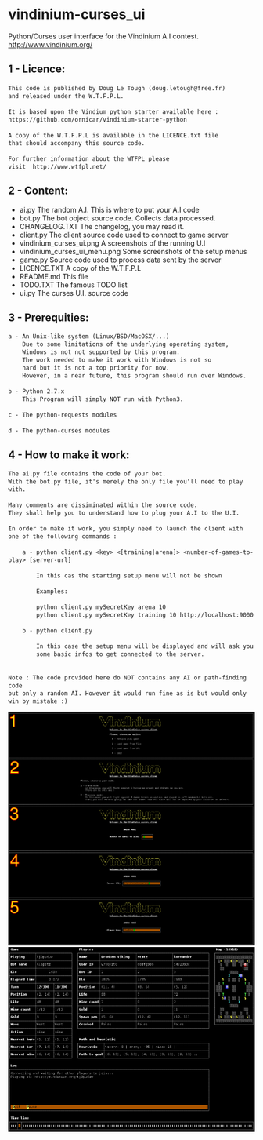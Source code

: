 vindinium-curses_ui
===================

Python/Curses user interface for the Vindinium A.I contest.
http://www.vindinium.org/


1 - Licence:
------------
    This code is published by Doug Le Tough (doug.letough@free.fr) 
    and released under the W.T.F.P.L.
    
    It is based upon the Vindium python starter available here :
    https://github.com/ornicar/vindinium-starter-python
    
    A copy of the W.T.F.P.L is available in the LICENCE.txt file 
    that should accompany this source code.

    For further information about the WTFPL please
    visit  http://www.wtfpl.net/

2 - Content:
------------

 - ai.py                         The random A.I. This is where to put your A.I code
 - bot.py                        The bot object source code. Collects data processed.
 - CHANGELOG.TXT                 The changelog, you may read it.
 - client.py                     The client source code used to connect to game server
 - vindinium_curses_ui.png       A screenshots of the running U.I
 - vindinium_curses_ui_menu.png  Some screenshots of the setup menus
 - game.py                       Source code used to process data sent by the server
 - LICENCE.TXT                   A copy of the W.T.F.P.L
 - README.md                     This file
 - TODO.TXT                      The famous TODO list
 - ui.py                         The curses U.I. source code


3 - Prerequities:
-----------------

    a - An Unix-like system (Linux/BSD/MacOSX/...)
        Due to some limitations of the underlying operating system, 
        Windows is not not supported by this program.
        The work needed to make it work with Windows is not so
        hard but it is not a top priority for now.
        However, in a near future, this program should run over Windows.
        
    b - Python 2.7.x
        This Program will simply NOT run with Python3.
        
    c - The python-requests modules
    
    d - The python-curses modules


4 - How to make it work:
------------------------

    The ai.py file contains the code of your bot.
    With the bot.py file, it's merely the only file you'll need to play with.

    Many comments are dissiminated within the source code. 
    They shall help you to understand how to plug your A.I to the U.I.

    In order to make it work, you simply need to launch the client with 
    one of the following commands :
        
        a - python client.py <key> <[training|arena]> <number-of-games-to-play> [server-url]
        
            In this cas the starting setup menu will not be shown
            
            Examples:
            
            python client.py mySecretKey arena 10
            python client.py mySecretKey training 10 http://localhost:9000
            
        b - python client.py
        
            In this case the setup menu will be displayed and will ask you
            some basic infos to get connected to the server.


    Note : The code provided here do NOT contains any AI or path-finding code               
    but only a random AI. However it would run fine as is but would only win by mistake :)   




![Curses U.I Setup menu](vindinium_curses_ui_menu.png)
![Curses U.I running a game](vindinium_curses_ui.png)

